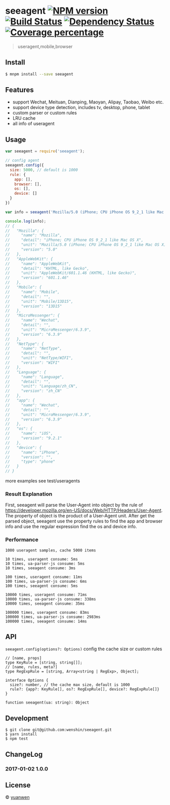# seeagent [![NPM version][npm-image]][npm-url] [![Build Status][travis-image]][travis-url] [![Dependency Status][daviddm-image]][daviddm-url] [![Coverage percentage][coveralls-image]][coveralls-url]
> useragent,mobile,browser


## Install

```sh
$ mnpm install --save seeagent
```

## Features

* support Wechat, Meituan, Dianping, Maoyan, Alipay, Taobao, Weibo etc.
* support device type detection, includes tv, desktop, phone, tablet
* custom parser or custom rules
* LRU cache
* all info of useragent

## Usage

```js
var seeagent = require('seeagent');

// config agent
seeagent.config({
  size: 5000, // default is 1000
  rule: {
    app: [],
    browser: [],
    os: [],
    device: []
  }
})

var info = seeagent('Mozilla/5.0 (iPhone; CPU iPhone OS 9_2_1 like Mac OS X) AppleWebKit/601.1.46 (KHTML, like Gecko) Mobile/13D15 MicroMessenger/6.3.9 NetType/WIFI Language/zh_CN');

console.log(info);
// {
//   "Mozilla": {
//     "name": "Mozilla",
//     "detail": "iPhone; CPU iPhone OS 9_2_1 like Mac OS X",
//     "unit": "Mozilla/5.0 (iPhone; CPU iPhone OS 9_2_1 like Mac OS X)",
//     "version": "5.0"
//   },
//   "AppleWebKit": {
//     "name": "AppleWebKit",
//     "detail": "KHTML, like Gecko",
//     "unit": "AppleWebKit/601.1.46 (KHTML, like Gecko)",
//     "version": "601.1.46"
//   },
//   "Mobile": {
//     "name": "Mobile",
//     "detail": "",
//     "unit": "Mobile/13D15",
//     "version": "13D15"
//   },
//   "MicroMessenger": {
//     "name": "Wechat",
//     "detail": "",
//     "unit": "MicroMessenger/6.3.9",
//     "version": "6.3.9"
//   },
//   "NetType": {
//     "name": "NetType",
//     "detail": "",
//     "unit": "NetType/WIFI",
//     "version": "WIFI"
//   },
//   "Language": {
//     "name": "Language",
//     "detail": "",
//     "unit": "Language/zh_CN",
//     "version": "zh_CN"
//   },
//   "app": {
//     "name": "Wechat",
//     "detail": "",
//     "unit": "MicroMessenger/6.3.9",
//     "version": "6.3.9"
//   },
//   "os": {
//     "name": "iOS",
//     "version": "9.2.1"
//   },
//   "device": {
//     "name": "iPhone",
//     "version": "",
//     "type": "phone"
//   }
// }
```
more examples see test/useragents

### Result Explanation
First, seeagent will parse the User-Agent into object by the rule of https://developer.mozilla.org/en-US/docs/Web/HTTP/Headers/User-Agent.
The property of object is the product of a User-Agent unit. After get the parsed object, seeagent use the property rules to find the app and browser info and use the regular expression find the os and device info.

### Performance

    1000 useragent samples, cache 5000 items

    10 times, useragent consume: 5ms
    10 times, ua-parser-js consume: 5ms
    10 times, seeagent consume: 3ms

    100 times, useragent consume: 11ms
    100 times, ua-parser-js consume: 6ms
    100 times, seeagent consume: 5ms

    10000 times, useragent consume: 71ms
    10000 times, ua-parser-js consume: 338ms
    10000 times, seeagent consume: 35ms

    100000 times, useragent consume: 83ms
    100000 times, ua-parser-js consume: 2983ms
    100000 times, seeagent consume: 14ms

## API

`seeagent.config(options?: Options)`
config the cache size or custom rules

    // [name, props]
    type KeyRule = [string, string[]];
    // [name, rules, meta?]
    type RegExpRule = [string, Array<string | RegExp>, Object];

    interface Options {
      size?: number, // the cache max size, default is 1000
      rule?: {app?: KeyRule[], os?: RegExpRule[], device?: RegExpRule[]}
    }

`function seeagent(ua: string): Object`

## Development

```
$ git clone git@github.com:wenshin/seeagent.git
$ yarn install
$ npm test
```

## ChangeLog

### 2017-01-02 1.0.0

## License

 © [yuanwen](https://github.com/wenshin)


[npm-image]: https://badge.fury.io/js/seeagent.svg
[npm-url]: https://npmjs.org/package/seeagent
[travis-image]: https://travis-ci.org/Meituan/seeagent.svg?branch=master
[travis-url]: https://travis-ci.org/Meituan/seeagent
[daviddm-image]: https://david-dm.org/Meituan/seeagent.svg?theme=shields.io
[daviddm-url]: https://david-dm.org/Meituan/seeagent
[coveralls-image]: https://coveralls.io/repos/Meituan/seeagent/badge.svg
[coveralls-url]: https://coveralls.io/r/Meituan/seeagent
